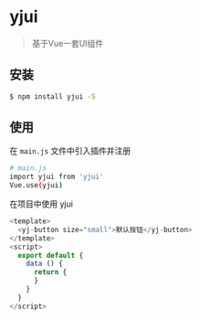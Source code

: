 ﻿# yjui

> 基于Vue一套UI组件

## 安装

``` bash
$ npm install yjui -S
```
## 使用

在 `main.js` 文件中引入插件并注册

``` bash
# main.js
import yjui from 'yjui'
Vue.use(yjui)
```

在项目中使用 yjui

```js
<template>
  <yj-button size="small">默认按钮</yj-button>
</template>
<script>
  export default {
    data () {
      return {
      }
    }
  }
</script>
```


